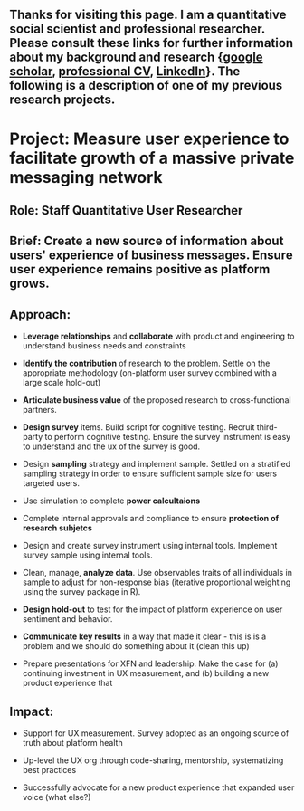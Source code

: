Thanks for visiting this page. I am a quantitative social scientist and professional researcher. Please consult these links for further information about my background and research {[google scholar](https://scholar.google.com/citations?user=6KLv8dEAAAAJ&hl=en), [professional CV](https://www.dropbox.com/scl/fi/o7xilz8e9tom1mrjhm2eq/Gell-Redman_CV_QuantUXR.pdf?rlkey=4rshpayh370qke5cm07bpxszg&dl=0), [LinkedIn](https://www.linkedin.com/in/micah-gell-redman/)}. The following is a description of one of my previous research projects.
---
# Project: Measure user experience to facilitate growth of a massive private messaging network

## Role: Staff Quantitative User Researcher

## Brief: Create a new source of information about users' experience of business messages. Ensure user experience remains positive as platform grows.

## Approach: 

 - **Leverage relationships** and **collaborate** with product and engineering to understand business needs and constraints

 - **Identify the contribution** of research to the problem. Settle on the appropriate methodology (on-platform user survey combined with a large scale hold-out)

 - **Articulate business value** of the proposed research to cross-functional partners.

 - **Design survey** items. Build script for cognitive testing. Recruit third-party to perform cognitive testing. Ensure the survey instrument is easy to understand and the ux of the survey is good.

 - Design **sampling** strategy and implement sample. Settled on a stratified sampling strategy in order to ensure sufficient sample size for users targeted users.

 - Use simulation to complete **power calcultaions**

 - Complete internal approvals and compliance to ensure **protection of research subjetcs**

 - Design and create survey instrument using internal tools. Implement survey sample using internal tools.

 - Clean, manage, **analyze data**. Use observables traits of all individuals in sample to adjust for non-response bias (iterative proportional weighting using the survey package in R). 

 - **Design hold-out** to test for the impact of platform experience on user sentiment and behavior.

 - **Communicate key results** in a way that made it clear - this is is a problem and we should do something about it (clean this up)

 - Prepare presentations for XFN and leadership. Make the case for (a) continuing investment in UX measurement, and (b) building a new product experience that 

## Impact: 
 - Support for UX measurement. Survey adopted as an ongoing source of truth about platform health

 - Up-level the UX org through code-sharing, mentorship, systematizing best practices
 
 - Successfully advocate for a new product experience that expanded user voice (what else?)


